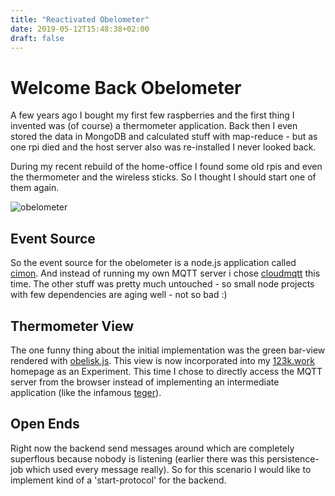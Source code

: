 ```yaml
---
title: "Reactivated Obelometer"
date: 2019-05-12T15:48:38+02:00
draft: false
---
```

# Welcome Back Obelometer

A few years ago I bought my first few raspberries and the first thing I invented
was (of course) a thermometer application. Back then I even
stored the data in MongoDB and calculated stuff with map-reduce - but
as one rpi died and the host server also was re-installed I never looked back.

During my recent rebuild of the home-office I found some old rpis and even the thermometer
and the wireless sticks. So I thought I should start one of them again.


![obelometer](/images/obelometer.png)

## Event Source
So the event source for the obelometer is a node.js application called 
[cimon](https://bitbucket.org/efwe/cimon.git). And instead of running my 
own MQTT server i chose [cloudmqtt](https://www.cloudmqtt.com) this time. 
The other stuff was pretty much untouched - so small node projects with 
few dependencies are aging well - not so bad :)


## Thermometer View

The one funny thing about the initial implementation was the
green bar-view rendered with [obelisk.js](https://github.com/nosir/obelisk.js/). This
view is now incorporated into my [123k.work](https://123k.work) homepage as an
Experiment. This time I chose to directly access the MQTT server from the browser instead of 
implementing an intermediate application (like the infamous [teger](https://github.com/efwe/teger)).

## Open Ends

Right now the backend send messages around which are completely superflous because nobody is
listening (earlier there was this persistence-job which used every message really).
So for this scenario I would like to implement kind of a 'start-protocol' for the backend.

